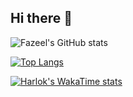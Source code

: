 ## Hi there 👋


![Fazeel's GitHub stats](https://github-readme-stats.vercel.app/api?username=mfazeelfarooq&show_icons=true&theme=tokyonight)

[![Top Langs](https://github-readme-stats.vercel.app/api/top-langs/?username=mfazeelfarooq)](https://github.com/mfazeelfarooq/github-readme-stats)


[![Harlok's WakaTime stats](https://github-readme-stats.vercel.app/api/wakatime?username=ffflabs)](https://github.com/mfazeelfarooq/github-readme-stats)
